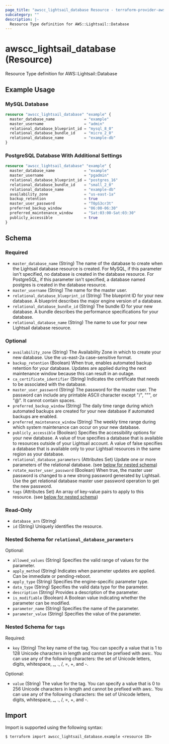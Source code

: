 ```yaml
---
page_title: "awscc_lightsail_database Resource - terraform-provider-awscc"
subcategory: ""
description: |-
  Resource Type definition for AWS::Lightsail::Database
---
```


# awscc_lightsail_database (Resource)

Resource Type definition for AWS::Lightsail::Database

## Example Usage

### MySQL Database

```terraform
resource "awscc_lightsail_database" "example" {
  master_database_name             = "example"
  master_username                  = "admin"
  relational_database_blueprint_id = "mysql_8_0"
  relational_database_bundle_id    = "micro_2_0"
  relational_database_name         = "example-db"
}
```

### PostgreSQL Database With Additional Settings

```terraform
resource "awscc_lightsail_database" "example" {
  master_database_name             = "example"
  master_username                  = "pgadmin"
  relational_database_blueprint_id = "postgres_16"
  relational_database_bundle_id    = "small_2_0"
  relational_database_name         = "example-db"
  availability_zone                = "us-east-1a"
  backup_retention                 = true
  master_user_password             = "T0pS3cr3t"
  preferred_backup_window          = "06:00-06:30"
  preferred_maintenance_window     = "Sat:03:00-Sat:03:30"
  publicly_accessible              = true
}
```

<!-- schema generated by tfplugindocs -->
## Schema

### Required

- `master_database_name` (String) The name of the database to create when the Lightsail database resource is created. For MySQL, if this parameter isn't specified, no database is created in the database resource. For PostgreSQL, if this parameter isn't specified, a database named postgres is created in the database resource.
- `master_username` (String) The name for the master user.
- `relational_database_blueprint_id` (String) The blueprint ID for your new database. A blueprint describes the major engine version of a database.
- `relational_database_bundle_id` (String) The bundle ID for your new database. A bundle describes the performance specifications for your database.
- `relational_database_name` (String) The name to use for your new Lightsail database resource.

### Optional

- `availability_zone` (String) The Availability Zone in which to create your new database. Use the us-east-2a case-sensitive format.
- `backup_retention` (Boolean) When true, enables automated backup retention for your database. Updates are applied during the next maintenance window because this can result in an outage.
- `ca_certificate_identifier` (String) Indicates the certificate that needs to be associated with the database.
- `master_user_password` (String) The password for the master user. The password can include any printable ASCII character except "/", """, or "@". It cannot contain spaces.
- `preferred_backup_window` (String) The daily time range during which automated backups are created for your new database if automated backups are enabled.
- `preferred_maintenance_window` (String) The weekly time range during which system maintenance can occur on your new database.
- `publicly_accessible` (Boolean) Specifies the accessibility options for your new database. A value of true specifies a database that is available to resources outside of your Lightsail account. A value of false specifies a database that is available only to your Lightsail resources in the same region as your database.
- `relational_database_parameters` (Attributes Set) Update one or more parameters of the relational database. (see [below for nested schema](#nestedatt--relational_database_parameters))
- `rotate_master_user_password` (Boolean) When true, the master user password is changed to a new strong password generated by Lightsail. Use the get relational database master user password operation to get the new password.
- `tags` (Attributes Set) An array of key-value pairs to apply to this resource. (see [below for nested schema](#nestedatt--tags))

### Read-Only

- `database_arn` (String)
- `id` (String) Uniquely identifies the resource.

<a id="nestedatt--relational_database_parameters"></a>
### Nested Schema for `relational_database_parameters`

Optional:

- `allowed_values` (String) Specifies the valid range of values for the parameter.
- `apply_method` (String) Indicates when parameter updates are applied. Can be immediate or pending-reboot.
- `apply_type` (String) Specifies the engine-specific parameter type.
- `data_type` (String) Specifies the valid data type for the parameter.
- `description` (String) Provides a description of the parameter.
- `is_modifiable` (Boolean) A Boolean value indicating whether the parameter can be modified.
- `parameter_name` (String) Specifies the name of the parameter.
- `parameter_value` (String) Specifies the value of the parameter.


<a id="nestedatt--tags"></a>
### Nested Schema for `tags`

Required:

- `key` (String) The key name of the tag. You can specify a value that is 1 to 128 Unicode characters in length and cannot be prefixed with aws:. You can use any of the following characters: the set of Unicode letters, digits, whitespace, _, ., /, =, +, and -.

Optional:

- `value` (String) The value for the tag. You can specify a value that is 0 to 256 Unicode characters in length and cannot be prefixed with aws:. You can use any of the following characters: the set of Unicode letters, digits, whitespace, _, ., /, =, +, and -.

## Import

Import is supported using the following syntax:

```shell
$ terraform import awscc_lightsail_database.example <resource ID>
```